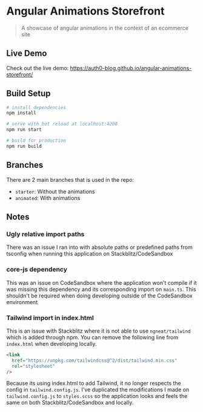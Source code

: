 # Angular Animations Storefront

> A showcase of angular animations in the context of an ecommerce site
 
## Live Demo

Check out the live demo: https://auth0-blog.github.io/angular-animations-storefront/

## Build Setup

```bash
# install dependencies
npm install

# serve with hot reload at localhost:4200
npm run start

# build for production
npm run build
```

## Branches

There are 2 main branches that is used in the repo:

- `starter`: Without the animations
- `animated`: With animations

## Notes

### Ugly relative import paths

There was an issue I ran into with absolute paths or predefined paths from tsconfig when running this application on Stackblitz/CodeSandbox

### core-js dependency

This was an issue on CodeSandbox where the application won't compile if it was missing this dependency and its corresponding import on `main.ts`. This shouldn't be required when doing developing outside of the CodeSandbox environment

### Tailwind import in index.html

This is an issue with Stackblitz where it is not able to use `ngneat/tailwind` which is added through npm. You can remove the following line from `index.html` when developing locally.

```html
<link
  href="https://unpkg.com/tailwindcss@^2/dist/tailwind.min.css"
  rel="stylesheet"
/>
```

Because its using index.html to add Tailwind, it no longer respects the config in `tailwind.config.js`. I've duplicated the modifications I made on `tailwind.config.js` to `styles.scss` so the application looks and feels the same on both Stackblitz/CodeSandbox and locally.
